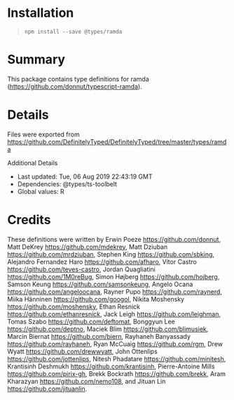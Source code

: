 # Installation
> `npm install --save @types/ramda`

# Summary
This package contains type definitions for ramda (https://github.com/donnut/typescript-ramda).

# Details
Files were exported from https://github.com/DefinitelyTyped/DefinitelyTyped/tree/master/types/ramda

Additional Details
 * Last updated: Tue, 06 Aug 2019 22:43:19 GMT
 * Dependencies: @types/ts-toolbelt
 * Global values: R

# Credits
These definitions were written by Erwin Poeze <https://github.com/donnut>, Matt DeKrey <https://github.com/mdekrey>, Matt Dziuban <https://github.com/mrdziuban>, Stephen King <https://github.com/sbking>, Alejandro Fernandez Haro <https://github.com/afharo>, Vítor Castro <https://github.com/teves-castro>, Jordan Quagliatini <https://github.com/1M0reBug>, Simon Højberg <https://github.com/hojberg>, Samson Keung <https://github.com/samsonkeung>, Angelo Ocana <https://github.com/angeloocana>, Rayner Pupo <https://github.com/raynerd>, Miika Hänninen <https://github.com/googol>, Nikita Moshensky <https://github.com/moshensky>, Ethan Resnick <https://github.com/ethanresnick>, Jack Leigh <https://github.com/leighman>, Tomas Szabo <https://github.com/deftomat>, Bonggyun Lee <https://github.com/deptno>, Maciek Blim <https://github.com/blimusiek>, Marcin Biernat <https://github.com/biern>, Rayhaneh Banyassady <https://github.com/rayhaneh>, Ryan McCuaig <https://github.com/rgm>, Drew Wyatt <https://github.com/drewwyatt>, John Ottenlips <https://github.com/jottenlips>, Nitesh Phadatare <https://github.com/minitesh>, Krantisinh Deshmukh <https://github.com/krantisinh>, Pierre-Antoine Mills <https://github.com/pirix-gh>, Brekk Bockrath <https://github.com/brekk>, Aram Kharazyan <https://github.com/nemo108>, and Jituan Lin <https://github.com/jituanlin>.
